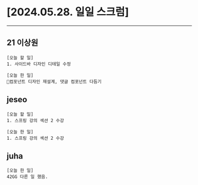 # [2024.05.28. 일일 스크럼]
----

## 21 이상원
	[오늘 할 일]
	1. 사이드바 디자인 디테일 수정

	[오늘 한 일]
	컴포넌트 디자인 재설계, 댓글 컴포넌트 다듬기


## jeseo
	[오늘 할 일]
	1. 스프링 강의 섹션 2 수강

	[오늘 한 일]
	1. 스프링 강의 섹션 2 수강


## juha
	[오늘 한 일]
	42GG 다른 일 했음.


